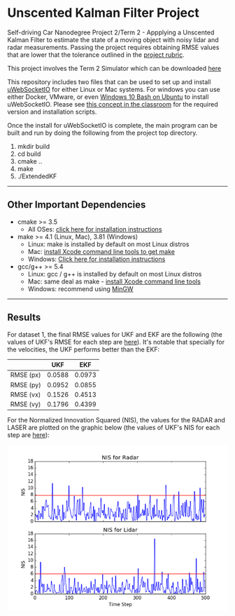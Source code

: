 # Unscented Kalman Filter Project
Self-driving Car Nanodegree Project 2/Term 2 - Appplying a Unscented Kalman Filter to estimate the state of a moving object with noisy lidar and radar measurements. Passing the project requires obtaining RMSE values that are lower that the tolerance outlined in the [project rubric](https://review.udacity.com/#!/rubrics/783/view).

This project involves the Term 2 Simulator which can be downloaded [here](https://github.com/udacity/self-driving-car-sim/releases)

This repository includes two files that can be used to set up and install [uWebSocketIO](https://github.com/uWebSockets/uWebSockets) for either Linux or Mac systems. For windows you can use either Docker, VMware, or even [Windows 10 Bash on Ubuntu](https://www.howtogeek.com/249966/how-to-install-and-use-the-linux-bash-shell-on-windows-10/) to install uWebSocketIO. Please see [this concept in the classroom](https://classroom.udacity.com/nanodegrees/nd013/parts/40f38239-66b6-46ec-ae68-03afd8a601c8/modules/0949fca6-b379-42af-a919-ee50aa304e6a/lessons/f758c44c-5e40-4e01-93b5-1a82aa4e044f/concepts/16cf4a78-4fc7-49e1-8621-3450ca938b77) for the required version and installation scripts.

Once the install for uWebSocketIO is complete, the main program can be built and run by doing the following from the project top directory.

1. mkdir build
2. cd build
3. cmake ..
4. make
5. ./ExtendedKF

---

## Other Important Dependencies

* cmake >= 3.5
  * All OSes: [click here for installation instructions](https://cmake.org/install/)
* make >= 4.1 (Linux, Mac), 3.81 (Windows)
  * Linux: make is installed by default on most Linux distros
  * Mac: [install Xcode command line tools to get make](https://developer.apple.com/xcode/features/)
  * Windows: [Click here for installation instructions](http://gnuwin32.sourceforge.net/packages/make.htm)
* gcc/g++ >= 5.4
  * Linux: gcc / g++ is installed by default on most Linux distros
  * Mac: same deal as make - [install Xcode command line tools](https://developer.apple.com/xcode/features/)
  * Windows: recommend using [MinGW](http://www.mingw.org/)
  
---
## Results
  
For dataset 1, the final RMSE values for UKF and EKF are the following (the values of UKF's RMSE for each step are [here](src/RMSE.txt)). It's notable that specially for the velocities, the UKF performs better than the EKF:
  
|          |UKF      |EKF      |
|---       |---      |---      |
|RMSE (px) |0.0588   |0.0973   |
|RMSE (py) |0.0952   |0.0855   |
|RMSE (vx) |0.1526   |0.4513   |
|RMSE (vy) |0.1796   |0.4399   |

For the Normalized Innovation Squared (NIS), the values for the RADAR and LASER are plotted on the graphic below (the values of UKF's NIS for each step are [here](src/NIS.txt)):

![Image with NIS](src/NIS.png)




